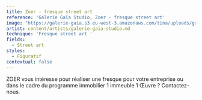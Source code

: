 ```yaml
---
title: Zoer - fresque street art
reference: 'Galerie Gaïa Studio, Zoer - fresque street art'
image: "https://galerie-gaia.s3.eu-west-3.amazonaws.com/tina/uploads/galerie gaïa studio/GAIÌ\x88A STUDIO ZOER_page-0001.jpg"
artist: content/artists/galerie-gaia-studio.md
technique: 'Fresque street art '
fields:
  - Street art
styles:
  - Figuratif
contextual: false
---
```


ZOER vous intéresse pour réaliser une fresque pour votre entreprise ou dans le cadre du  programme immobilier 1 immeuble 1 Œuvre ?
Contactez-nous.
